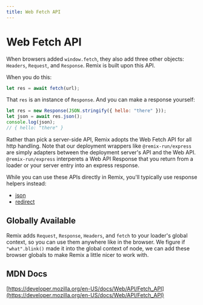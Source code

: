 ```yaml
---
title: Web Fetch API
---
```


# Web Fetch API

When browsers added `window.fetch`, they also add three other objects: `Headers`, `Request`, and `Response`. Remix is built upon this API.

When you do this:

```js
let res = await fetch(url);
```

That `res` is an instance of `Response`. And you can make a response yourself:

```js
let res = new Response(JSON.stringify({ hello: "there" }));
let json = await res.json();
console.log(json);
// { hello: "there" }
```

Rather than pick a server-side API, Remix adopts the Web Fetch API for all http handling. Note that our deployment wrappers like `@remix-run/express` are simply adapters between the deployment server's API and the Web API. `@remix-run/express` interperets a Web API Response that you return from a loader or your server entry into an express response.

While you can use these APIs directly in Remix, you'll typically use response helpers instead:

- [json](../api/remix#json)
- [redirect](../api/remix#redirect)

## Globally Available

Remix adds `Request`, `Response`, `Headers`, and `fetch` to your loader's global context, so you can use them anywhere like in the browser. We figure if `"what".blink()` made it into the global context of node, we can add these browser globals to make Remix a little nicer to work with.

## MDN Docs

[https://developer.mozilla.org/en-US/docs/Web/API/Fetch_API](https://developer.mozilla.org/en-US/docs/Web/API/Fetch_API)
